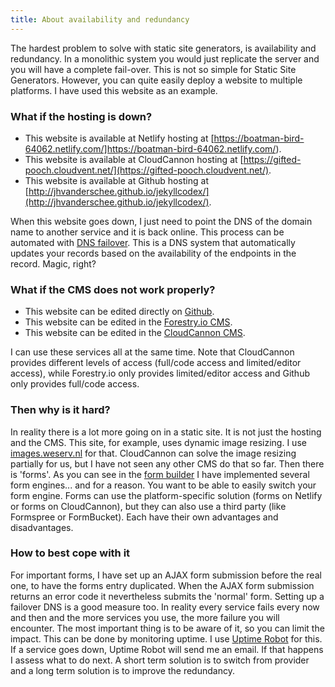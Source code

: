 ```yaml
---
title: About availability and redundancy
---
```


The hardest problem to solve with static site generators, is availability and redundancy. In a monolithic system you would just replicate the server and you will have a complete fail-over. This is not so simple for Static Site Generators. However, you can quite easily deploy a website to multiple platforms. I have used this website as an example.

### What if the hosting is down?

- This website is available at Netlify hosting at [https://boatman-bird-64062.netlify.com/]https://boatman-bird-64062.netlify.com/).
- This website is available at CloudCannon hosting at [https://gifted-pooch.cloudvent.net/](https://gifted-pooch.cloudvent.net/).
- This website is available at Github hosting at [http://jhvanderschee.github.io/jekyllcodex/](http://jhvanderschee.github.io/jekyllcodex/).

When this website goes down, I just need to point the DNS of the domain name to another service and it is back online. This process can be automated with [DNS failover](https://dnsmadeeasy.com/services/dnsfailover/). This is a DNS system that automatically updates your records based on the availability of the endpoints in the record. Magic, right?

### What if the CMS does not work properly?

- This website can be edited directly on [Github](https://github.com/jhvanderschee/jekyllcodex).
- This website can be edited in the [Forestry.io CMS](https://forestry.io).
- This website can be edited in the [CloudCannon CMS](https://cloudcannon.com).

I can use these services all at the same time. Note that CloudCannon provides different levels of access (full/code access and limited/editor access), while Forestry.io only provides limited/editor access and Github only provides full/code access.

### Then why is it hard?

In reality there is a lot more going on in a static site. It is not just the hosting and the CMS. This site, for example, uses dynamic image resizing. I use [images.weserv.nl](https://images.weserv.nl) for that. CloudCannon can solve the image resizing partially for us, but I have not seen any other CMS do that so far. Then there is 'forms'. As you can see in the [form builder](/without-plugin/form-builder) I have implemented several form engines... and for a reason. You want to be able to easily switch your form engine. Forms can use the platform-specific solution (forms on Netlify or forms on CloudCannon), but they can also use a third party (like Formspree or FormBucket). Each have their own advantages and disadvantages. 

### How to best cope with it

For important forms, I have set up an AJAX form submission before the real one, to have the forms entry duplicated. When the AJAX form submission returns an error code it nevertheless submits the 'normal' form. Setting up a failover DNS is a good measure too. In reality every service fails every now and then and the more services you use, the more failure you will encounter. The most important thing is to be aware of it, so you can limit the impact. This can be done by monitoring uptime. I use [Uptime Robot](https://uptimerobot.com) for this. If a service goes down, Uptime Robot will send me an email. If that happens I assess what to do next. A short term solution is to switch from provider and a long term solution is to improve the redundancy.